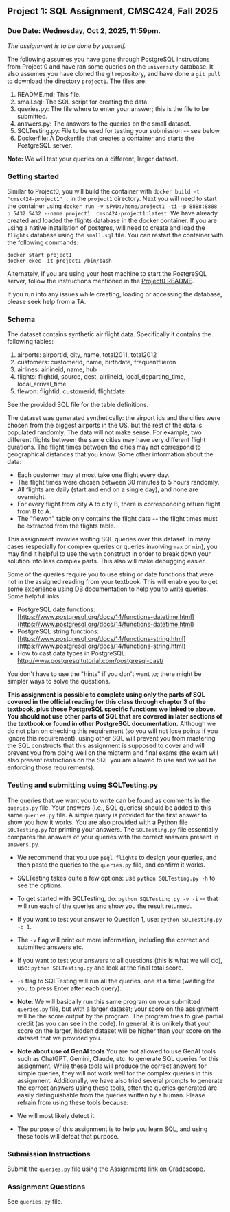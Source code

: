 ## Project 1: SQL Assignment, CMSC424, Fall 2025

### Due Date: Wednesday, Oct 2, 2025, 11:59pm.

*The assignment is to be done by yourself.*

The following assumes you have gone through PostgreSQL instructions from Project 0 and have ran some queries on the `university` database. It also assumes you have cloned the git repository, and have done a `git pull` to download the directory `project1`. The files are:

1. README.md: This file.
1. small.sql: The SQL script for creating the data.
1. queries.py: The file where to enter your answer; this is the file to be submitted.
1. answers.py: The answers to the queries on the small dataset.
1. SQLTesting.py: File to be used for testing your submission -- see below.
1. Dockerfile: A Dockerfile that creates a container and starts the PostgreSQL server. 

**Note:** We will test your queries on a different, larger dataset.

### Getting started
Similar to Project0, you will build the container with `docker build -t "cmsc424-project1" .` in the `project1` directory. Next you will need to start the container using `docker run -v $PWD:/home/project1 -ti -p 8888:8888 -p 5432:5432 --name project1  cmsc424-project1:latest`. We have already created and loaded the flights database in the docker container. If you are using a native installation of postgres, will need to create and load the `flights` database using the `small.sql` file.  You can restart the container with the following commands:

    docker start project1
    docker exec -it project1 /bin/bash


Alternately, if you are using your host machine to start the PostgreSQL server, follow the instructions mentioned in the [Project0 README](https://github.com/umd-db/cmsc424-fall2025/tree/main/project0).


If you run into any issues while creating, loading or accessing the database, please seek help from a TA.

### Schema
The dataset contains synthetic air flight data. Specifically it contains the following tables:

1. airports: airportid, city, name, total2011, total2012
1. customers: customerid, name, birthdate, frequentflieron
1. airlines: airlineid, name, hub
1. flights: flightid, source, dest, airlineid, local_departing_time, local_arrival_time
1. flewon: flightid, customerid, flightdate

See the provided SQL file for the table definitions.

The dataset was generated synthetically: the airport ids and the cities were chosen from the biggest airports in the US, but the rest of the data is populated randomly. The data will not make sense. For example, two different flights between the same cities may have very different flight durations. The flight times between the cities may not correspond to geographical distances that you know. Some other information about the data:
- Each customer may at most take one flight every day.
- The flight times were chosen between 30 minutes to 5 hours randomly.
- All flights are daily (start and end on a single day), and none are overnight.
- For every flight from city A to city B, there is corresponding return flight from B to A.
- The "flewon" table only contains the flight date -- the flight times must be extracted from the flights table.

This assignment invovles writing SQL queries over this dataset.  In many cases (especially for complex queries or queries involving `max` or `min`), you may find it helpful to use the `with` construct in order to break down your solution into less complex parts. This also will make debugging easier.

Some of the queries require you to use string or date functions that were not in the assigned reading from your textbook. This will enable you to get some experience using DB documentation to help you to write queries. Some helpful links:

- PostgreSQL date functions: [https://www.postgresql.org/docs/14/functions-datetime.html](https://www.postgresql.org/docs/14/functions-datetime.html)
- PostgreSQL string functions: [https://www.postgresql.org/docs/14/functions-string.html](https://www.postgresql.org/docs/14/functions-string.html)
- How to cast data types in PostgreSQL: http://www.postgresqltutorial.com/postgresql-cast/

You don't have to use the "hints" if you don't want to; there might
be simpler ways to solve the questions.

**This assignment is possible to complete using only the parts of SQL covered in the official reading for this class through chapter 3 of the textbook, plus those PostgreSQL specific functions we linked to above. You should not use other parts of SQL that are covered in later sections of the textbook or found in other PostgreSQL documentation.** Although we do not plan on checking this requirement (so you will not lose points if you ignore this requirement), using other SQL will prevent you from mastering the SQL constructs that this assignment is supposed to cover and will prevent you from doing well on the midterm and final exams (the exam will also present restrictions on the SQL you are allowed to use and we will be enforcing those requirements).

### Testing and submitting using SQLTesting.py
The queries that we want you to write can be found as comments in the `queries.py` file. Your answers (i.e., SQL queries) should be added to this same `queries.py` file. A simple query is provided for the first answer to show you how it works.
You are also provided with a Python file `SQLTesting.py` for printing your answers. The `SQLTesting.py` file essentially compares the answers of your queries with the correct answers present in `answers.py`.

- We recommend that you use `psql flights` to design your queries, and then paste the queries to the `queries.py` file, and confirm it works.

- SQLTesting takes quite a few options: use `python SQLTesting.py -h` to see the options.

- To get started with SQLTesting, do: `python SQLTesting.py -v -i` -- that will run each of the queries and show you the result returned.

- If you want to test your answer to Question 1, use: `python SQLTesting.py -q 1`.

- The `-v` flag will print out more information, including the correct and submitted answers etc.

- If you want to test your answers to all questions (this is what we will do), use: `python SQLTesting.py` and look at the final total score.

- `-i` flag to SQLTesting will run all the queries, one at a time (waiting for you to press Enter after each query).

- **Note**: We will basically run this same program on your submitted `queries.py` file, but with a larger dataset; your score on the assignment will be the score output by the program. The program tries to give partial credit (as you can see in the code). In general, it is unlikely that your score on the larger, hidden dataset will be higher than your score on the dataset that we provided you.

- **Note about use of GenAI tools** You are not allowed to use GenAI tools such as ChatGPT, Gemini, Claude, etc. to generate SQL queries for this assignment. While these tools will produce the correct answers for simple queries, they will not work well for the complex queries in this assignment. Additionally, we have also tried several prompts to generate the correct answers using these tools, often the queries generated are easily distinguishable from the queries written by a human. Please refrain from using these tools because: 
- We will most likely detect it. 
- The purpose of this assignment is to help you learn SQL, and using these tools will defeat that purpose.

### Submission Instructions
Submit the `queries.py` file using the Assignments link on Gradescope.

### Assignment Questions
See `queries.py` file.
